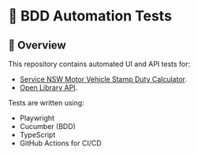 # 🧪 BDD Automation Tests

## 📖 Overview
This repository contains automated UI and API tests for:
- [Service NSW Motor Vehicle Stamp Duty Calculator](https://www.service.nsw.gov.au/transaction/check-motor-vehicle-stamp-duty).
- [Open Library API](https://openlibrary.org/authors/OL1A.json).

Tests are written using:
- Playwright
- Cucumber (BDD)
- TypeScript
- GitHub Actions for CI/CD
